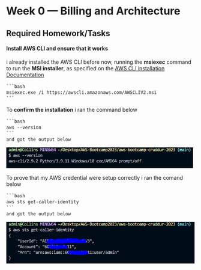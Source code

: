 # Week 0 — Billing and Architecture

## Required Homework/Tasks

#### Install AWS CLI and ensure that it works

i already installed the AWS CLI before now, running the **msiexec** command to run the **MSI installer**, as specified on the [AWS CLI installation Documentation](https://docs.aws.amazon.com/cli/latest/userguide/getting-started-install.html)

    ```bash
    msiexec.exe /i https://awscli.amazonaws.com/AWSCLIV2.msi
    ```
To **confirm the installation** i ran the command below
    
    ```bash
    aws --version
    ``` 
    and got the output below
    
![screen shot of aws-version](/images/aws-version.PNG)

To prove that my AWS credential were setup correctly i ran the comand below
    
    ```bash
    aws sts get-caller-identity
    ```
    and got the output below

![screen shot of aws-sts](/images/awscli-ID.PNG)


